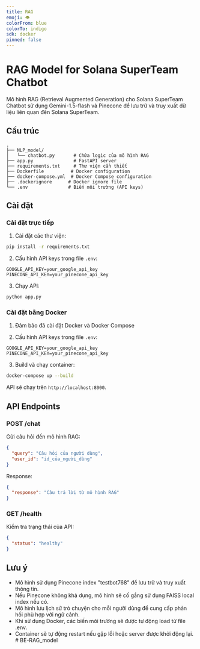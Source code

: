 ```yaml
---
title: RAG
emoji: 👁
colorFrom: blue
colorTo: indigo
sdk: docker
pinned: false
---
```


# RAG Model for Solana SuperTeam Chatbot

Mô hình RAG (Retrieval Augmented Generation) cho Solana SuperTeam Chatbot sử dụng Gemini-1.5-flash và Pinecone để lưu trữ và truy xuất dữ liệu liên quan đến Solana SuperTeam.

## Cấu trúc

```
.
├── NLP_model/
│   └── chatbot.py       # Chứa logic của mô hình RAG
├── app.py               # FastAPI server
├── requirements.txt     # Thư viện cần thiết
├── Dockerfile          # Docker configuration
├── docker-compose.yml  # Docker Compose configuration
├── .dockerignore      # Docker ignore file
└── .env               # Biến môi trường (API keys)
```

## Cài đặt

### Cài đặt trực tiếp

1. Cài đặt các thư viện:

```bash
pip install -r requirements.txt
```

2. Cấu hình API keys trong file `.env`:

```
GOOGLE_API_KEY=your_google_api_key
PINECONE_API_KEY=your_pinecone_api_key
```

3. Chạy API:

```bash
python app.py
```

### Cài đặt bằng Docker

1. Đảm bảo đã cài đặt Docker và Docker Compose

2. Cấu hình API keys trong file `.env`:

```
GOOGLE_API_KEY=your_google_api_key
PINECONE_API_KEY=your_pinecone_api_key
```

3. Build và chạy container:

```bash
docker-compose up --build
```

API sẽ chạy trên `http://localhost:8000`.

## API Endpoints

### POST /chat

Gửi câu hỏi đến mô hình RAG:

```json
{
  "query": "Câu hỏi của người dùng",
  "user_id": "id_của_người_dùng"
}
```

Response:

```json
{
  "response": "Câu trả lời từ mô hình RAG"
}
```

### GET /health

Kiểm tra trạng thái của API:

```json
{
  "status": "healthy"
}
```

## Lưu ý

- Mô hình sử dụng Pinecone index "testbot768" để lưu trữ và truy xuất thông tin.
- Nếu Pinecone không khả dụng, mô hình sẽ cố gắng sử dụng FAISS local index nếu có.
- Mô hình lưu lịch sử trò chuyện cho mỗi người dùng để cung cấp phản hồi phù hợp với ngữ cảnh.
- Khi sử dụng Docker, các biến môi trường sẽ được tự động load từ file .env.
- Container sẽ tự động restart nếu gặp lỗi hoặc server được khởi động lại. #   B E - R A G _ m o d e l  
 
